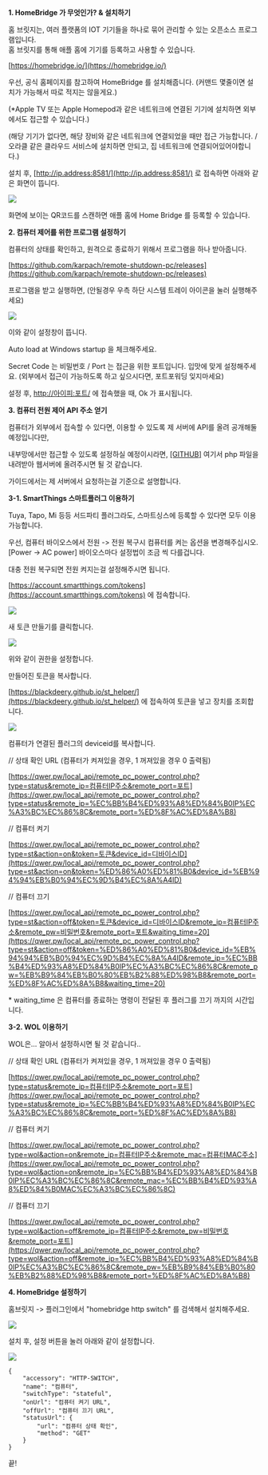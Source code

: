 **1\. HomeBridge 가 무엇인가? & 설치하기**

홈 브릿지는, 여러 플랫폼의 IOT 기기들을 하나로 묶어 관리할 수 있는 오픈소스 프로그램입니다.  
홈 브릿지를 통해 애플 홈에 기기를 등록하고 사용할 수 있습니다.

[https://homebridge.io/](https://homebridge.io/)

우선, 공식 홈페이지를 참고하여 HomeBridge 를 설치해줍니다. (커맨드 몇줄이면 설치가 가능해서 따로 적지는 않을게요.)

(\*Apple TV 또는 Apple Homepod과 같은 네트워크에 연결된 기기에 설치하면 외부에서도 접근할 수 있습니다.)

(해당 기기가 없다면, 해당 장비와 같은 네트워크에 연결되었을 때만 접근 가능합니다. / 오라클 같은 클라우드 서비스에 설치하면 안되고, 집 네트워크에 연결되어있어야합니다.)

설치 후, [http://ip.address:8581/](http://ip.address:8581/) 로 접속하면 아래와 같은 화면이 뜹니다.

![](https://blog.kakaocdn.net/dn/b99qwh/btr5sgLNGeQ/6dqfkEmA2iCBzuRjYIaYsk/img.png)

화면에 보이는 QR코드를 스캔하면 애플 홈에 Home Bridge 를 등록할 수 있습니다.

**2\. 컴퓨터 제어를 위한 프로그램 설정하기**

컴퓨터의 상태를 확인하고, 원격으로 종료하기 위해서 프로그램을 하나 받아줍니다.

[https://github.com/karpach/remote-shutdown-pc/releases](https://github.com/karpach/remote-shutdown-pc/releases)

프로그램을 받고 실행하면, (안될경우 우측 하단 시스템 트레이 아이콘을 눌러 실행해주세요)

![](https://blog.kakaocdn.net/dn/QCGnk/btr5D162Stg/uV2n9Pggaa5SFwBGjwuag1/img.png)

이와 같이 설정창이 뜹니다.

Auto load at Windows startup 을 체크해주세요.

Secret Code 는 비밀번호 / Port 는 접근을 위한 포트입니다. 입맛에 맞게 설정해주세요. (외부에서 접근이 가능하도록 하고 싶으시다면, 포트포워딩 잊지마세요)

설정 후, [http://아이피:포트/](/) 에 접속했을 때, Ok 가 표시됩니다.

**3\. 컴퓨터 전원 제어 API 주소 얻기**

컴퓨터가 외부에서 접속할 수 있다면, 이용할 수 있도록 제 서버에 API를 올려 공개해둘 예정입니다만,

내부망에서만 접근할 수 있도록 설정하실 예정이시라면, [\[GITHUB\]](https://github.com/tvj030728/remote_computer_power_control/blob/main/api.php) 여기서 php 파일을 내려받아 웹서버에 올려주시면 될 것 같습니다.

가이드에서는 제 서버에서 요청하는걸 기준으로 설명합니다.

**3-1. SmartThings 스마트플러그 이용하기**

Tuya, Tapo, Mi 등등 서드파티 플러그라도, 스마트싱스에 등록할 수 있다면 모두 이용 가능합니다.

우선, 컴퓨터 바이오스에서 전원 -> 전원 복구시 컴퓨터를 켜는 옵션을 변경해주십시오. \[Power -> AC power\] 바이오스마다 설정법이 조금 씩 다를겁니다.

대충 전원 복구되면 전원 켜지는걸 설정해주시면 됩니다.

[https://account.smartthings.com/tokens](https://account.smartthings.com/tokens) 에 접속합니다.

![](https://blog.kakaocdn.net/dn/dhz5TA/btr5vt5dcjS/HJRAphdAd012fZHsdwtTC1/img.png)

새 토큰 만들기를 클릭합니다.

![](https://blog.kakaocdn.net/dn/cwiJEz/btr5DSWxHm1/OFgkFCYHqhYYGmq0t8YH51/img.png)

위와 같이 권한을 설정합니다.

만들어진 토큰을 복사합니다.

[https://blackdeery.github.io/st_helper/](https://blackdeery.github.io/st_helper/) 에 접속하여 토큰을 넣고 장치를 조회합니다.

![](https://blog.kakaocdn.net/dn/beFUrH/btr5sgZjUr3/mEKnzDjssZHvzkKuTnnzr0/img.png)

컴퓨터가 연결된 플러그의 deviceid를 복사합니다.

// 상태 확인 URL (컴퓨터가 켜져있을 경우, 1 꺼져있을 경우 0 출력됨)

[https://qwer.pw/local_api/remote_pc_power_control.php?type=status&remote_ip=컴퓨터IP주소&remote_port=포트](https://qwer.pw/local_api/remote_pc_power_control.php?type=status&remote_ip=%EC%BB%B4%ED%93%A8%ED%84%B0IP%EC%A3%BC%EC%86%8C&remote_port=%ED%8F%AC%ED%8A%B8)

// 컴퓨터 켜기

[https://qwer.pw/local_api/remote_pc_power_control.php?type=st&action=on&token=토큰&device_id=디바이스ID](https://qwer.pw/local_api/remote_pc_power_control.php?type=st&action=on&token=%ED%86%A0%ED%81%B0&device_id=%EB%94%94%EB%B0%94%EC%9D%B4%EC%8A%A4ID)

// 컴퓨터 끄기

[https://qwer.pw/local_api/remote_pc_power_control.php?type=st&action=off&token=토큰&device_id=디바이스ID&remote_ip=컴퓨터IP주소&remote_pw=비밀번호&remote_port=포트&waiting_time=20](https://qwer.pw/local_api/remote_pc_power_control.php?type=st&action=off&token=%ED%86%A0%ED%81%B0&device_id=%EB%94%94%EB%B0%94%EC%9D%B4%EC%8A%A4ID&remote_ip=%EC%BB%B4%ED%93%A8%ED%84%B0IP%EC%A3%BC%EC%86%8C&remote_pw=%EB%B9%84%EB%B0%80%EB%B2%88%ED%98%B8&remote_port=%ED%8F%AC%ED%8A%B8&waiting_time=20)

\* waiting_time 은 컴퓨터를 종료하는 명령이 전달된 후 플러그를 끄기 까지의 시간입니다.

**3-2. WOL 이용하기**

WOL은... 알아서 설정하시면 될 것 같습니다..

// 상태 확인 URL (컴퓨터가 켜져있을 경우, 1 꺼져있을 경우 0 출력됨)

[https://qwer.pw/local_api/remote_pc_power_control.php?type=status&remote_ip=컴퓨터IP주소&remote_port=포트](https://qwer.pw/local_api/remote_pc_power_control.php?type=status&remote_ip=%EC%BB%B4%ED%93%A8%ED%84%B0IP%EC%A3%BC%EC%86%8C&remote_port=%ED%8F%AC%ED%8A%B8)

// 컴퓨터 켜기

[https://qwer.pw/local_api/remote_pc_power_control.php?type=wol&action=on&remote_ip=컴퓨터IP주소&remote_mac=컴퓨터MAC주소](https://qwer.pw/local_api/remote_pc_power_control.php?type=wol&action=on&remote_ip=%EC%BB%B4%ED%93%A8%ED%84%B0IP%EC%A3%BC%EC%86%8C&remote_mac=%EC%BB%B4%ED%93%A8%ED%84%B0MAC%EC%A3%BC%EC%86%8C)

// 컴퓨터 끄기

[https://qwer.pw/local_api/remote_pc_power_control.php?type=wol&action=off&remote_ip=컴퓨터IP주소&remote_pw=비밀번호&remote_port=포트](https://qwer.pw/local_api/remote_pc_power_control.php?type=wol&action=off&remote_ip=%EC%BB%B4%ED%93%A8%ED%84%B0IP%EC%A3%BC%EC%86%8C&remote_pw=%EB%B9%84%EB%B0%80%EB%B2%88%ED%98%B8&remote_port=%ED%8F%AC%ED%8A%B8)

**4\. HomeBridge 설정하기**

홈브릿지 -> 플러그인에서 "homebridge http switch" 를 검색해서 설치해주세요.

![](https://blog.kakaocdn.net/dn/bAIwuw/btr5zP08j8g/azvrGp4bDCZUrGXVJaceUK/img.png)

설치 후, 설정 버튼을 눌러 아래와 같이 설정합니다.

![](https://blog.kakaocdn.net/dn/k0cv9/btr5D2ETzyB/EUwYwoNg4pUtDH3dT3ynk0/img.png)

```
{
    "accessory": "HTTP-SWITCH",
    "name": "컴퓨터",
    "switchType": "stateful",
    "onUrl": "컴퓨터 켜기 URL",
    "offUrl": "컴퓨터 끄기 URL",
    "statusUrl": {
        "url": "컴퓨터 상태 확인",
        "method": "GET"
    }
}
```

끝!
